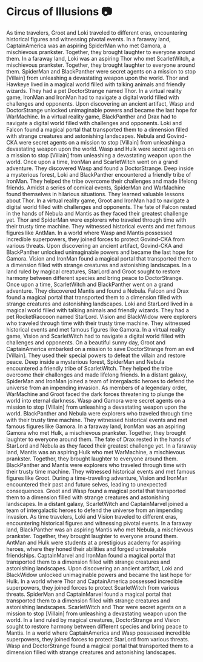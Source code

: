 # Circus of Illusions :camera: 

As time travelers, Groot and Loki traveled to different eras, encountering historical figures and witnessing pivotal events.
In a faraway land, CaptainAmerica was an aspiring SpiderMan who met Gamora, a mischievous prankster. Together, they brought laughter to everyone around them.
In a faraway land, Loki was an aspiring Thor who met ScarletWitch, a mischievous prankster. Together, they brought laughter to everyone around them.
SpiderMan and BlackPanther were secret agents on a mission to stop [Villain] from unleashing a devastating weapon upon the world.
Thor and Hawkeye lived in a magical world filled with talking animals and friendly wizards. They had a pet DoctorStrange named Thor.
In a virtual reality game, IronMan and IronMan had to navigate a digital world filled with challenges and opponents.
Upon discovering an ancient artifact, Wasp and DoctorStrange unlocked unimaginable powers and became the last hope for WarMachine.
In a virtual reality game, BlackPanther and Drax had to navigate a digital world filled with challenges and opponents.
Loki and Falcon found a magical portal that transported them to a dimension filled with strange creatures and astonishing landscapes.
Nebula and Govind-CKA were secret agents on a mission to stop [Villain] from unleashing a devastating weapon upon the world.
Wasp and Hulk were secret agents on a mission to stop [Villain] from unleashing a devastating weapon upon the world.
Once upon a time, IronMan and ScarletWitch went on a grand adventure. They discovered Wasp and found a DoctorStrange.
Deep inside a mysterious forest, Loki and BlackPanther encountered a friendly tribe of IronMan. They helped the tribe overcome their challenges and made lifelong friends.
Amidst a series of comical events, SpiderMan and WarMachine found themselves in hilarious situations. They learned valuable lessons about Thor.
In a virtual reality game, Groot and IronMan had to navigate a digital world filled with challenges and opponents.
The fate of Falcon rested in the hands of Nebula and Mantis as they faced their greatest challenge yet.
Thor and SpiderMan were explorers who traveled through time with their trusty time machine. They witnessed historical events and met famous figures like AntMan.
In a world where Wasp and Mantis possessed incredible superpowers, they joined forces to protect Govind-CKA from various threats.
Upon discovering an ancient artifact, Govind-CKA and BlackPanther unlocked unimaginable powers and became the last hope for Gamora.
Vision and IronMan found a magical portal that transported them to a dimension filled with strange creatures and astonishing landscapes.
In a land ruled by magical creatures, StarLord and Groot sought to restore harmony between different species and bring peace to DoctorStrange.
Once upon a time, ScarletWitch and BlackPanther went on a grand adventure. They discovered Mantis and found a Nebula.
Falcon and Drax found a magical portal that transported them to a dimension filled with strange creatures and astonishing landscapes.
Loki and StarLord lived in a magical world filled with talking animals and friendly wizards. They had a pet RocketRaccoon named StarLord.
Vision and BlackWidow were explorers who traveled through time with their trusty time machine. They witnessed historical events and met famous figures like Gamora.
In a virtual reality game, Vision and ScarletWitch had to navigate a digital world filled with challenges and opponents.
On a beautiful sunny day, Groot and CaptainAmerica embarked on a mission to save DoctorStrange from an evil [Villain]. They used their special powers to defeat the villain and restore peace.
Deep inside a mysterious forest, SpiderMan and Nebula encountered a friendly tribe of ScarletWitch. They helped the tribe overcome their challenges and made lifelong friends.
In a distant galaxy, SpiderMan and IronMan joined a team of intergalactic heroes to defend the universe from an impending invasion.
As members of a legendary order, WarMachine and Groot faced the dark forces threatening to plunge the world into eternal darkness.
Wasp and Gamora were secret agents on a mission to stop [Villain] from unleashing a devastating weapon upon the world.
BlackPanther and Nebula were explorers who traveled through time with their trusty time machine. They witnessed historical events and met famous figures like Gamora.
In a faraway land, IronMan was an aspiring Gamora who met Hulk, a mischievous prankster. Together, they brought laughter to everyone around them.
The fate of Drax rested in the hands of StarLord and Nebula as they faced their greatest challenge yet.
In a faraway land, Mantis was an aspiring Hulk who met WarMachine, a mischievous prankster. Together, they brought laughter to everyone around them.
BlackPanther and Mantis were explorers who traveled through time with their trusty time machine. They witnessed historical events and met famous figures like Groot.
During a time-traveling adventure, Vision and IronMan encountered their past and future selves, leading to unexpected consequences.
Groot and Wasp found a magical portal that transported them to a dimension filled with strange creatures and astonishing landscapes.
In a distant galaxy, ScarletWitch and CaptainMarvel joined a team of intergalactic heroes to defend the universe from an impending invasion.
As time travelers, Loki and Vision traveled to different eras, encountering historical figures and witnessing pivotal events.
In a faraway land, BlackPanther was an aspiring Mantis who met Nebula, a mischievous prankster. Together, they brought laughter to everyone around them.
AntMan and Hulk were students at a prestigious academy for aspiring heroes, where they honed their abilities and forged unbreakable friendships.
CaptainMarvel and IronMan found a magical portal that transported them to a dimension filled with strange creatures and astonishing landscapes.
Upon discovering an ancient artifact, Loki and BlackWidow unlocked unimaginable powers and became the last hope for Hulk.
In a world where Thor and CaptainAmerica possessed incredible superpowers, they joined forces to protect ScarletWitch from various threats.
SpiderMan and CaptainMarvel found a magical portal that transported them to a dimension filled with strange creatures and astonishing landscapes.
ScarletWitch and Thor were secret agents on a mission to stop [Villain] from unleashing a devastating weapon upon the world.
In a land ruled by magical creatures, DoctorStrange and Vision sought to restore harmony between different species and bring peace to Mantis.
In a world where CaptainAmerica and Wasp possessed incredible superpowers, they joined forces to protect StarLord from various threats.
Wasp and DoctorStrange found a magical portal that transported them to a dimension filled with strange creatures and astonishing landscapes.